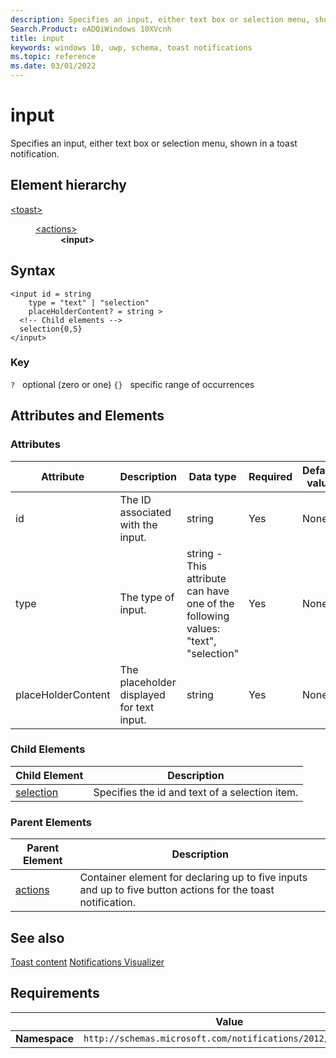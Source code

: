 ```yaml
---
description: Specifies an input, either text box or selection menu, shown in a toast notification.
Search.Product: eADQiWindows 10XVcnh
title: input
keywords: windows 10, uwp, schema, toast notifications
ms.topic: reference
ms.date: 03/01/2022
---
```


# input

Specifies an input, either text box or selection menu, shown in a toast notification.

## Element hierarchy

<dl>
<dt><a href="element-toast.md">&lt;toast&gt;</a></dt>
<dd>
<dl>
<dt><a href="element-actions.md">&lt;actions&gt;</a></dt>
<dd><b>&lt;input&gt;</b></dd>
</dl>
</dd>
</dl>

## Syntax

``` syntax
<input id = string
    type = "text" | "selection" 
    placeHolderContent? = string >
  <!-- Child elements -->
  selection{0,5}
</input>
```

### Key

`?`   optional (zero or one)
`{}`   specific range of occurrences

## Attributes and Elements


### Attributes

| Attribute | Description | Data type | Required | Default value |
|-----------|-------------|-----------|----------|---------------|
| id        | The ID associated with the input.  | string    | Yes      | None          |
| type      | The type of input. | string - This attribute can have one of the following values: "text", "selection"   | Yes      | None          |
| placeHolderContent | The placeholder displayed for text input. | string   | Yes      | None          |

### Child Elements

| Child Element | Description |
|---------------|-------------|
| [selection](element-selection.md) | Specifies the id and text of a selection item. |

### Parent Elements

| Parent Element | Description |
|----------------|-------------|
| [actions](element-actions.md) | Container element for declaring up to five inputs and up to five button actions for the toast notification. |

## See also

[Toast content](/windows/apps/design/shell/tiles-and-notifications/adaptive-interactive-toasts)
[Notifications Visualizer](windows/apps/design/shell/tiles-and-notifications/notifications-visualizer)

## Requirements

|          | Value |
|----------|--------------|
| **Namespace** | `http://schemas.microsoft.com/notifications/2012/toast.xsd` |

 

 
